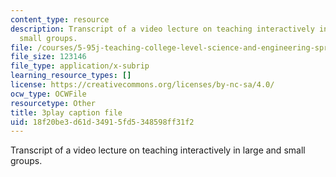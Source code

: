 ```yaml
---
content_type: resource
description: Transcript of a video lecture on teaching interactively in large and
  small groups.
file: /courses/5-95j-teaching-college-level-science-and-engineering-spring-2009/18f20be3d61d34915fd5348598ff31f2_5uTd3WzQulo.srt
file_size: 123146
file_type: application/x-subrip
learning_resource_types: []
license: https://creativecommons.org/licenses/by-nc-sa/4.0/
ocw_type: OCWFile
resourcetype: Other
title: 3play caption file
uid: 18f20be3-d61d-3491-5fd5-348598ff31f2
---
```

Transcript of a video lecture on teaching interactively in large and small groups.